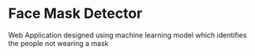 # Face Mask Detector
 Web Application designed using machine learning model which identifies the people not wearing a mask
